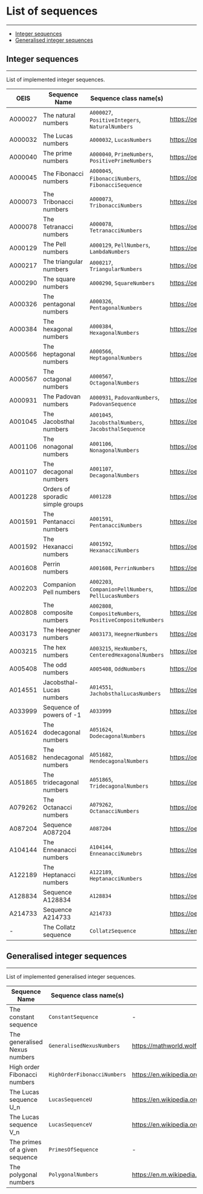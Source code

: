 # List of sequences

---

- [Integer sequences](#integer-sequences)
- [Generalised integer sequences](#generalised-integer-sequences)

## Integer sequences

---

List of implemented integer sequences.

| OEIS     | Sequence Name                    | Sequence class name(s)                                    | Reference                                        |     
|----------|----------------------------------|-----------------------------------------------------------|--------------------------------------------------|
| A000027  | The natural numbers              | `A000027`, `PositiveIntegers`, `NaturalNumbers`           | https://oeis.org/A000027                         |
| A000032  | The Lucas numbers                | `A000032`, `LucasNumbers`                                 | https://oeis.org/A000032                         |
| A000040  | The prime numbers                | `A000040`, `PrimeNumbers`, `PositivePrimeNumbers`         | https://oeis.org/A000040                         |
| A000045  | The Fibonacci numbers            | `A000045`, `FibonacciNumbers`, `FibonacciSequence`        | https://oeis.org/A000045                         |
| A000073  | The Tribonacci numbers           | `A000073`, `TribonacciNumbers`                            | https://oeis.org/A000073                         |
| A000078  | The Tetranacci numbers           | `A000078`, `TetranacciNumbers`                            | https://oeis.org/A000078                         |
| A000129  | The Pell numbers                 | `A000129`, `PellNumbers`, `LambdaNumbers`                 | https://oeis.org/A000129                         |
| A000217  | The triangular numbers           | `A000217`, `TriangularNumbers`                            | https://oeis.org/A000217                         |
| A000290  | The square numbers               | `A000290`, `SquareNumbers`                                | https://oeis.org/A000290                         |
| A000326  | The pentagonal numbers           | `A000326`, `PentagonalNumbers`                            | https://oeis.org/A000326                         |
| A000384  | The hexagonal numbers            | `A000384`, `HexagonalNumbers`                             | https://oeis.org/A000384                         |
| A000566  | The heptagonal numbers           | `A000566`, `HeptagonalNumbers`                            | https://oeis.org/A000566                         |  
| A000567  | The octagonal numbers            | `A000567`, `OctagonalNumbers`                             | https://oeis.org/A000567                         |  
| A000931  | The Padovan numbers              | `A000931`, `PadovanNumbers`, `PadovanSequence`            | https://oeis.org/A000931                         |
| A001045  | The Jacobsthal numbers           | `A001045`, `JacobsthalNumbers`, `JacobsthalSequence`      | https://oeis.org/A001045                         |
| A001106  | The nonagonal numbers            | `A001106`, `NonagonalNumbers`                             | https://oeis.org/A001106                         |
| A001107  | The decagonal numbers            | `A001107`, `DecagonalNumbers`                             | https://oeis.org/A001107                         |
| A001228  | Orders of sporadic simple groups | `A001228`                                                 | https://oeis.org/A001228                         |
| A001591  | The Pentanacci numbers           | `A001591`, `PentanacciNumbers`                            | https://oeis.org/A001591                         |
| A001592  | The Hexanacci numbers            | `A001592`, `HexanacciNumbers`                             | https://oeis.org/A001592                         |
| A001608  | Perrin numbers                   | `A001608`, `PerrinNumbers`                                | https://oeis.org/A002203                         |
| A002203  | Companion Pell numbers           | `A002203`, `CompanionPellNumbers`, `PellLucasNumbers`     | https://oeis.org/A002203                         |
| A002808  | The composite numbers            | `A002808`, `CompositeNumbers`, `PositiveCompositeNumbers` | https://oeis.org/A002808                         |
| A003173  | The Heegner numbers              | `A003173`, `HeegnerNumbers`                               | https://oeis.org/A003173                         |
| A003215  | The hex numbers                  | `A003215`, `HexNumbers`, `CenteredHexagonalNumbers`       | https://oeis.org/A003215                         |
| A005408  | The odd numbers                  | `A005408`, `OddNumbers`                                   | https://oeis.org/A005408                         |
| A014551  | Jacobsthal-Lucas numbers         | `A014551`, `JachobsthalLucasNumbers`                      | https://oeis.org/A014551                         |
| A033999  | Sequence of powers of -1         | `A033999`                                                 | https://oeis.org/A033999                         |
| A051624  | The dodecagonal numbers          | `A051624`, `DodecagonalNumbers`                           | https://oeis.org/A051624                         | 
| A051682  | The hendecagonal numbers         | `A051682`, `HendecagonalNumbers`                          | https://oeis.org/A051682                         |  
| A051865  | The tridecagonal numbers         | `A051865`, `TridecagonalNumbers`                          | https://oeis.org/A051865                         |
| A079262  | The Octanacci numbers            | `A079262`, `OctanacciNumbers`                             | https://oeis.org/A079262                         |
| A087204  | Sequence A087204                 | `A087204`                                                 | https://oeis.org/A087204                         |
| A104144  | The Enneanacci numbers           | `A104144`, `EnneanacciNumebrs`                            | https://oeis.org/A104144                         |
| A122189  | The Heptanacci numbers           | `A122189`, `HeptanacciNumbers`                            | https://oeis.org/A122189                         |
| A128834  | Sequence A128834                 | `A128834`                                                 | https://oeis.org/A128834                         |
| A214733  | Sequence A214733                 | `A214733`                                                 | https://oeis.org/A214733                         |
| -        | The Collatz sequence             | `CollatzSequence`                                         | https://en.wikipedia.org/wiki/Collatz_conjecture |


## Generalised integer sequences

---

List of implemented generalised integer sequences.

| Sequence Name                  | Sequence class name(s)      | Reference                                                          |     
|--------------------------------|-----------------------------|--------------------------------------------------------------------|
| The constant sequence          | `ConstantSequence`          | -                                                                  |
| The generalised Nexus numbers  | `GeneralisedNexusNumbers`   | https://mathworld.wolfram.com/NexusNumber.html                     |
| High order Fibonacci numbers   | `HighOrderFibonacciNumbers` | https://en.wikipedia.org/wiki/Generalizations_of_Fibonacci_numbers |
| The Lucas sequence U_n         | `LucasSequenceU`            | https://en.wikipedia.org/wiki/Lucas_sequence                       |
| The Lucas sequence V_n         | `LucasSequenceV`            | https://en.wikipedia.org/wiki/Lucas_sequence                       |
| The primes of a given sequence | `PrimesOfSequence`          | -                                                                  |
| The polygonal numbers          | `PolygonalNumbers`          | https://en.m.wikipedia.org/wiki/Polygonal_number                   |


